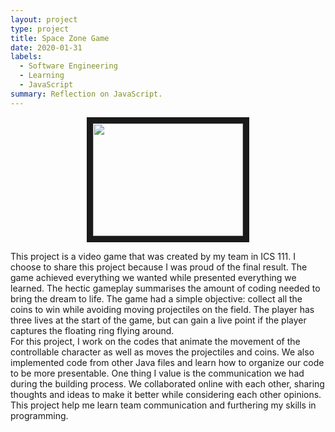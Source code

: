 ```yaml
---
layout: project
type: project
title: Space Zone Game
date: 2020-01-31
labels:
  - Software Engineering
  - Learning
  - JavaScript
summary: Reflection on JavaScript.
---
```

<p align='center'>  
<a href="https://www.youtube.com/watch?v=uXc4GobxAhs
" target="https://www.youtube.com/watch?v=uXc4GobxAhs"><img src="http://https://nelson-liang.github.io/image/Project3.jpg" 
width="240" height="180" border="10" /></a>
</p>

This project is a video game that was created by my team in ICS 111. I choose to share this project because I was proud of the final result. The game achieved everything we wanted while presented everything we learned. The hectic gameplay summarises the amount of coding needed to bring the dream to life. 
The game had a simple objective: collect all the coins to win while avoiding moving projectiles on the field. The player has three lives at the start of the game, but can gain a live point if the player captures the floating ring flying around.   
For this project, I work on the codes that animate the movement of the controllable character as well as moves the projectiles and coins.  We also implemented code from other Java files and learn how to organize our code to be more presentable. One thing I value is the communication we had during the building process. We collaborated online with each other, sharing thoughts and ideas to make it better while considering each other opinions. This project help me learn team communication and furthering my skills in programming.  
